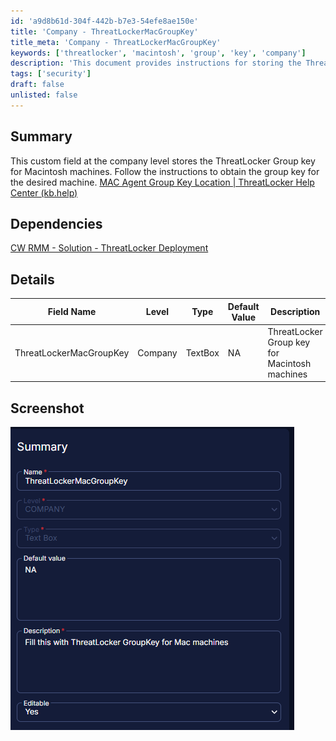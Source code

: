 ```yaml
---
id: 'a9d8b61d-304f-442b-b7e3-54efe8ae150e'
title: 'Company - ThreatLockerMacGroupKey'
title_meta: 'Company - ThreatLockerMacGroupKey'
keywords: ['threatlocker', 'macintosh', 'group', 'key', 'company']
description: 'This document provides instructions for storing the ThreatLocker Group key at the company level specifically for Macintosh machines. It includes details on how to obtain the group key and references to related solutions and documentation.'
tags: ['security']
draft: false
unlisted: false
---
```


## Summary

This custom field at the company level stores the ThreatLocker Group key for Macintosh machines. Follow the instructions to obtain the group key for the desired machine. [MAC Agent Group Key Location | ThreatLocker Help Center (kb.help)](https://threatlocker.kb.help/mac-agent-group-key-location/)

## Dependencies

[CW RMM - Solution - ThreatLocker Deployment](<../../solutions/Threatlocker Deployment.md>)

## Details

| Field Name                | Level  | Type     | Default Value | Description                                 | Editable |
|---------------------------|--------|----------|---------------|---------------------------------------------|----------|
| ThreatLockerMacGroupKey   | Company| TextBox  | NA            | ThreatLocker Group key for Macintosh machines|          |

## Screenshot

![Screenshot](../../../static/img/Company---ThreatLockerMacGroupKey/image_1.png)




